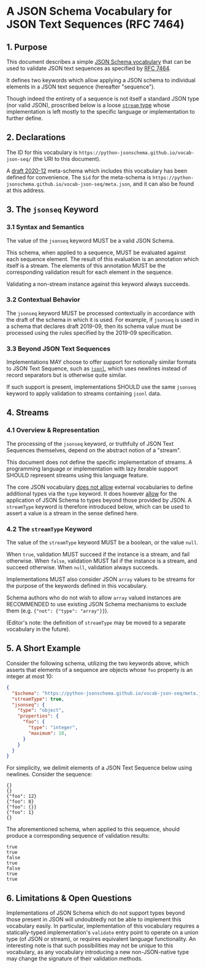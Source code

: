 # A JSON Schema Vocabulary for JSON Text Sequences (RFC 7464)

## 1. Purpose

This document describes a simple [JSON Schema vocabulary](https://json-schema.org/draft/2020-12/json-schema-core.html#name-schema-vocabularies) that can be used to validate JSON text sequences as specified by [RFC 7464](https://datatracker.ietf.org/doc/html/rfc7464).

It defines two keywords which allow applying a JSON schema to individual elements in a JSON text sequence (hereafter "sequence").

Though indeed the entirety of a sequence is not itself a standard JSON type (nor valid JSON), proscribed below is a loose [`stream` type](#streams) whose implementation is left mostly to the specific language or implementation to further define.

## 2. Declarations

The ID for this vocabulary is `https://python-jsonschema.github.io/vocab-json-seq/` (the URI to this document).

A [draft 2020-12](https://json-schema.org/specification-links.html#2020-12) meta-schema which includes this vocabulary has been defined for convenience.
The `$id` for the meta-schema is `https://python-jsonschema.github.io/vocab-json-seq/meta.json`, and it can also be found at this address.

## 3. The `jsonseq` Keyword

### 3.1 Syntax and Semantics

The value of the `jsonseq` keyword MUST be a valid JSON Schema.

This schema, when applied to a sequence, MUST be evaluated against each sequence element.
The result of this evaluation is an annotation which itself is a stream.
The elements of this annotation MUST be the corresponding validation result for each element in the sequence.

Validating a non-stream instance against this keyword always succeeds.

### 3.2 Contextual Behavior

The `jsonseq` keyword MUST be processed contextually in accordance with the draft of the schema in which it is used. For example, if `jsonseq` is used in a schema that declares draft 2019-09, then its schema value must be processed using the rules specified by the 2019-09 specification.

### 3.3 Beyond JSON Text Sequences

Implementations MAY choose to offer support for notionally similar formats to JSON Text Sequence, such as [`jsonl`](https://jsonlines.org/), which uses newlines instead of record separators but is otherwise quite similar.

If such support is present, implementations SHOULD use the same `jsonseq` keyword to apply validation to streams containing `jsonl` data.

## 4. Streams

### 4.1 Overview & Representation

The processing of the `jsonseq` keyword, or truthfully of JSON Text Sequences themselves, depend on the abstract notion of a "stream".

This document does not define the specific implementation of streams. A programming language or implementation with lazy iterable support SHOULD represent streams using this language feature.

The core JSON vocabulary [does not allow](https://json-schema.org/draft/2020-12/json-schema-core.html#name-instance-data-model) external vocabularies to define additional types via the `type` keyword.
It does however [allow](https://json-schema.org/draft/2020-12/json-schema-core.html#name-non-json-instances) for the application of JSON Schema to types beyond those provided by JSON.
A `streamType` keyword is therefore introduced below, which can be used to assert a value is a stream in the sense defined here.

### 4.2 The `streamType` Keyword

The value of the `streamType` keyword MUST be a boolean, or the value `null`.

When `true`, validation MUST succeed if the instance is a stream, and fail otherwise.
When `false`, validation MUST fail if the instance is a stream, and succeed otherwise.
When `null`, validation always succeeds.

Implementations MUST also consider JSON `array` values to be streams for the purpose of the keywords defined in this vocabulary.

Schema authors who do not wish to allow `array` valued instances are RECOMMENDED to use existing JSON Schema mechanisms to exclude them (e.g. `{"not": {"type": "array"}}`).

(Editor's note: the definition of `streamType` may be moved to a separate vocabulary in the future).

## 5. A Short Example

Consider the following schema, utilizing the two keywords above, which asserts that elements of a sequence are objects whose `foo` property is an integer at most 10:

```json
{
  "$schema": "https://python-jsonschema.github.io/vocab-json-seq/meta.json",
  "streamType": true,
  "jsonseq": {
    "type": "object",
    "properties": {
      "foo": {
        "type": "integer",
        "maximum": 10,
      }
    }
  }
}
```

For simplicity, we delimit elements of a JSON Text Sequence below using newlines.
Consider the sequence:

```
{}
{}
{"foo": 12}
{"foo": 8}
{"foo": {}}
{"foo": 1}
{}
```

The aforementioned schema, when applied to this sequence, should produce a corresponding sequence of validation results:

```
true
true
false
true
false
true
true
```

## 6. Limitations & Open Questions

Implementations of JSON Schema which do not support types beyond those present in JSON will undoubtedly not be able to implement this vocabulary easily.
In particular, implementation of this vocabulary requires a statically-typed implementation's `validate` entry point to operate on a union type (of JSON or stream), or requires equivalent language functionality.
An interesting note is that such possibilities may not be unique to this vocabulary, as any vocabulary introducing a new non-JSON-native type may change the signature of their validation methods.
